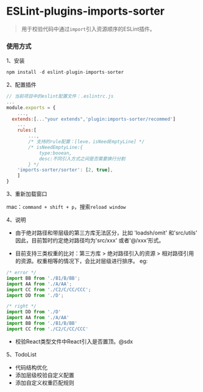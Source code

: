 # ESLint-plugins-imports-sorter

> 用于校验代码中通过``import``引入资源顺序的ESLint插件。


### 使用方式

1、安装

```js
npm install -d eslint-plugin-imports-sorter
```

2、配置插件

```js
// 当前项目中的eslint配置文件：.eslintrc.js
...
module.exports = {
	...,
  extends:[..."your extends",'plugin:imports-sorter/recommed']
	...
	rules:[
		...,
		/* 支持的rule配置：[leve，isNeedEmptyLine] */
		/* isNeedEmptyLine:{
			type:booean,
			desc:不同引入方式之间是否需要换行分割
		} */
    'imports-sorter/sorter': [2, true],
	]
}

```

3、重新加载窗口

mac：``command + shift + p``，搜索``reload window``

4、说明

- 由于绝对路径和带层级的第三方库无法区分，比如 'loadsh/omit' 和'src/utils' 因此，目前暂时约定绝对路径均为'src/xxx' 或者'@/xxx'形式。

- 目前支持三类权重的比对：第三方库 >  绝对路径引入的资源 > 相对路径引用的资源。权重相等的情况下，会比对层级进行排序。
eg:
```ts
/* error */
import BB from './B1/B/BB';
import AA from './A/AA';
import CC from './C2/C/CC/CCC';
import DD from './D';

/* right */
import DD from './D'
import AA from './A/AA'
import BB from './B1/B/BB'
import CC from './C2/C/CC/CCC'
```

- 校验React类型文件中React引入是否置顶。@sdx

5、TodoList
- 代码结构优化
- 添加层级校验自定义配置
- 添加自定义权重匹配规则
